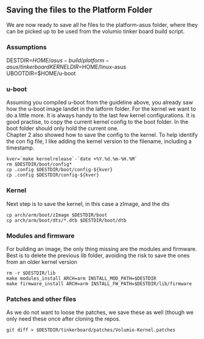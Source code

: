 ## Saving the files to the Platform Folder ##

We are now ready to save all he files to the platform-asus folder, where they can be picked up to be used from the volumio tinker board build script.

### Assumptions ###

DESTDIR=$HOME/asus-build/platform-asus/tinkerboard  
KERNELDIR=$HOME/linux-asus  
UBOOTDIR=$HOME/u-boot  

### u-boot ###
Assuming you compiled u-boot from the guideline above, you already saw how the u-boot image landet in the latform folder.
For the kernel we want to do a little more. It is always handy to the last few kernel configurations.
It is good practise, to copy the current kernel config to the boot folder. In the boot folder should only hold the current one.  
Chapter 2 also showed how to save the config to the kernel.
To help identify the con fig file, I like adding the kernel version to the filename, including a timestamp.

    kver=`make kernelrelease`-`date +%Y.%d.%m-%H.%M`
    rm $DESTDIR/boot/config*
    cp .config $DESTDIR/boot/config-${kver}
    cp .config $DESTDIR/config-${kver}

### Kernel ###
Next step is to save the kernel, in this case a zImage, and the dts

    cp arch/arm/boot/zImage $DESTDIR/boot
    cp arch/arm/boot/dts/*.dtb $DESTDIR/boot/dtb

### Modules and firmware ###
For building an image, the only thing missing are the modules and firmware.
Best is to delete the previous lib folder, avoiding the risk to save the ones from an older kernel version

    rm -r $DESTDIR/lib
    make modules_install ARCH=arm INSTALL_MOD_PATH=$DESTDIR
    make firmware_install ARCH=arm INSTALL_FW_PATH=$DESTDIR/lib/firmware

### Patches and other files ###
As we do not want to loose the patches, we save these as well (though we only need these once after cloning the repos.  

    git diff > $DESTDIR/tinkerboard/patches/Volumio-Kernel.patches
